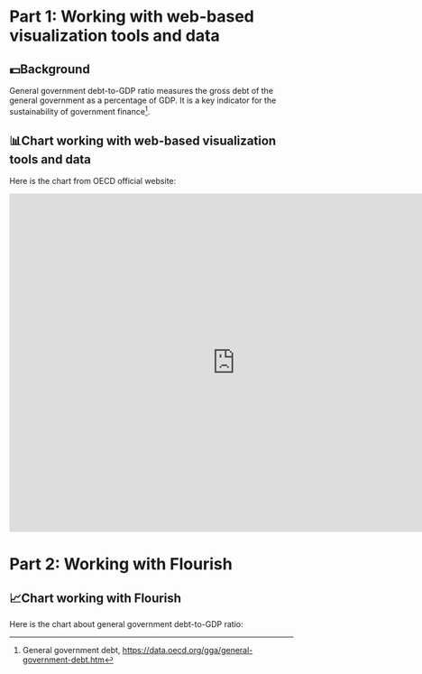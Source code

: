 # **Part 1: Working with web-based visualization tools and data**
## 💵Background	
General government debt-to-GDP ratio measures the gross debt of the general government as a percentage of GDP. It is a key indicator for the sustainability of government finance[^1]. 
## 📊Chart working with web-based visualization tools and data 
Here is the chart from OECD official website:
<iframe src="https://data.oecd.org/chart/6XKi" width="800" height="600" style="border: 0" mozallowfullscreen="true" webkitallowfullscreen="true" allowfullscreen="true"><a href="https://data.oecd.org/chart/6XKi" target="_blank">OECD Chart: General government debt, Total, % of GDP, Annual, 2020</a></iframe>
  
[^1]: General government debt, https://data.oecd.org/gga/general-government-debt.htm


# **Part 2: Working with Flourish**
## 📈Chart working with Flourish
Here is the chart about general government debt-to-GDP ratio:
<div class="flourish-embed flourish-chart" data-src="visualisation/12550638"><script src="https://public.flourish.studio/resources/embed.js"></script></div>

